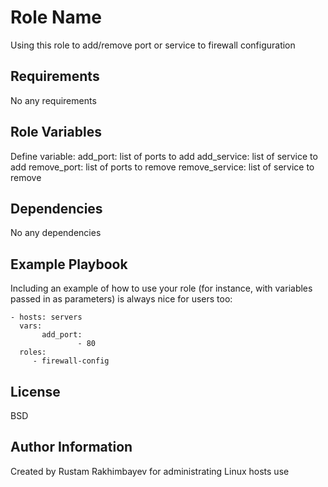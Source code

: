Role Name
=========

Using this role to add/remove port or service to firewall configuration

Requirements
------------

No any requirements

Role Variables
--------------

Define variable:
add_port:       list of ports to add
add_service:    list of service to add
remove_port:    list of ports to remove
remove_service: list of service to remove

Dependencies
------------

No any dependencies

Example Playbook
----------------

Including an example of how to use your role (for instance, with variables passed in as parameters) is always nice for users too:

    - hosts: servers
      vars:
           add_port:
                   - 80
      roles:
         - firewall-config

License
-------

BSD

Author Information
------------------

Created by Rustam Rakhimbayev for administrating Linux hosts use
